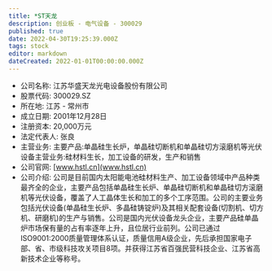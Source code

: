 ```yaml
---
title: *ST天龙
description: 创业板 - 电气设备 - 300029
published: true
date: 2022-04-30T19:25:39.000Z
tags: stock
editor: markdown
dateCreated: 2022-01-01T00:00:00.000Z
---
```


- 公司名称: 江苏华盛天龙光电设备股份有限公司
- 股票代码: 300029.SZ
- 所在地: 江苏 - 常州市
- 成立日期: 2001年12月28日
- 注册资本: 20,000万元
- 法定代表人: 张良
- 主营业务: 主要产品:单晶硅生长炉，单晶硅切断机和单晶硅切方滚磨机等光伏设备主营业务:硅材料生长，加工设备的研发，生产和销售
- 公司官网: [www.hstl.cn](www.hstl.cn)
- 公司介绍: 公司是目前国内太阳能电池硅材料生产、加工设备领域中产品种类最齐全的企业，主要产品包括单晶硅生长炉、单晶硅切断机和单晶硅切方滚磨机等光伏设备，覆盖了人工晶体生长和加工的多个工序范围。公司的主要业务包括光伏设备(单晶硅生长炉、多晶硅铸锭炉)及其相关配套设备(切割机、切方机、研磨机)的生产与销售。公司是国内光伏设备龙头企业，主要产品硅单晶炉市场保有量的占有率逐年上升，且位居行业前列。公司已通过ISO9001:2000质量管理体系认证，质量信用A级企业，先后承担国家电子部、省、市级科技攻关项目8项。并获得江苏省百强民营科技企业、江苏省高新技术企业等称号。


